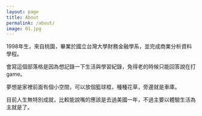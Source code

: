 ```yaml
---
layout: page
title: About
permalink: /about/
image: 01.jpg
---
```


1998年生，來自桃園，畢業於國立台灣大學財務金融學系，並完成商業分析資料學程。

會寫這個部落格是因為想記錄一下生活與學習紀錄，免得老的時候只能回答說在打game。

夢想是家裡前面有個小空間，可以放個籃球框，種種花草，旁邊就是車庫。

目前人生無特別成就，比較能說嘴的應該是去過美國一年，不過主要以體驗生活為主就是了。
